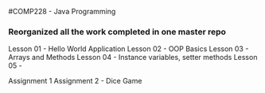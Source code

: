 #COMP228 - Java Programming

### Reorganized all the work completed in one master repo

Lesson 01 - Hello World Application
Lesson 02 - OOP Basics 
Lesson 03 - Arrays and Methods
Lesson 04 - Instance variables, setter methods
Lesson 05 - 


Assignment 1
Assignment 2 - Dice Game
